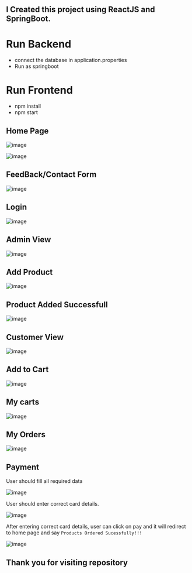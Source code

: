 ## I Created this project using ReactJS and SpringBoot.
# Run Backend
- connect the database in application.properties
- Run as springboot 
# Run Frontend
- npm install
- npm start 

## Home Page
![image](https://github.com/naveen5655/Ecommerce-using-SpringBoot-and-React.js/assets/89301294/57623f29-7e10-4f8e-aa20-485bf60ee33b)

![image](https://github.com/naveen5655/Ecommerce-using-SpringBoot-and-React.js/assets/89301294/9a3e74ff-9bf5-4bce-8f93-26148d6a4227)

## FeedBack/Contact Form
![image](https://github.com/naveen5655/Ecommerce-using-SpringBoot-and-React.js/assets/89301294/6e1ded73-264c-4d5e-b758-02529ac1dbdc)


## Login 
![image](https://github.com/naveen5655/Ecommerce-using-SpringBoot-and-React.js/assets/89301294/9ed723db-9b35-4c17-9af1-9db8af34c98b)

## Admin View
![image](https://github.com/naveen5655/Ecommerce-using-SpringBoot-and-React.js/assets/89301294/cdf78186-00d3-4d5d-8c1f-5d2ac4d72e39)



## Add Product
![image](https://github.com/naveen5655/Ecommerce-using-SpringBoot-and-React.js/assets/89301294/bede807a-c0fb-42c3-ab28-407f9d5d6527)


## Product Added Successfull
![image](https://github.com/naveen5655/Ecommerce-using-SpringBoot-and-React.js/assets/89301294/e9f16bc0-2063-4448-88e5-460d5bcf24ec)

## Customer View
![image](https://github.com/naveen5655/icecream/assets/89301294/dafa5d23-e36e-4126-a491-dfeb288d3688)


## Add to Cart
![image](https://github.com/naveen5655/Ecommerce-using-SpringBoot-and-React.js/assets/89301294/6ad8fbd8-e0ac-4597-aed9-c7af1c01ac91)

## My carts
![image](https://github.com/naveen5655/icecream/assets/89301294/4941835f-2d41-45bd-86e7-c576c19db214)

## My Orders
![image](https://github.com/naveen5655/icecream/assets/89301294/133911de-bf89-4a1f-8567-3846ff635846)


## Payment 

User should fill all required data

![image](https://github.com/naveen5655/SHOPMELLA/assets/89301294/728c8159-78cb-41d6-8f03-943e139e81ec)

User should enter correct card details.

![image](https://github.com/naveen5655/SHOPMELLA/assets/89301294/a26284d7-4d63-4836-b796-4d3e859b6a2d)

After entering correct card details, user can click on pay and it will redirect to home page and say `Products Ordered Sucessfully!!!`

![image](https://github.com/naveen5655/SHOPMELLA/assets/89301294/9d88553a-9c2c-499b-89cb-8bebbf2276a6)


## Thank you for visiting repository
